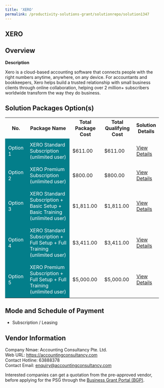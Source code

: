 ```yaml
---
title: 'XERO'
permalink: /productivity-solutions-grant/solutionrepo/solution1347
---
```


## XERO

## Overview

**Description**

Xero is a cloud-based accounting software that connects people with the right numbers anytime, anywhere, on any device. For accountants and bookkeepers, Xero helps build a trusted relationship with small business clients through online collaboration, helping over 2 million+ subscribers worldwide transform the way they do business.

## Solution Packages Option(s)

<table>
<tr>
<th><b>No.</b></th>
<th><b>Package Name</b></th>
<th><b>Total Package Cost</b></th>
<th><b>Total Qualifying Cost</b></th>
<th><b>Solution Details</b></th>
</tr>
<tr>
<td style='padding: 10px; background-color: #037E8A; color: #FFFFFF;'>Option 1</td>
<td style='padding: 10px; background-color: #037E8A; color: #FFFFFF;'>XERO Standard Subscription (unlimited user)</td>
<td style='padding: 10px;'>$611.00</td>
<td style='padding: 10px;'>$611.00</td>
<td style='padding: 10px;'><a href='/images/psg/AccountingConsultancy_XERO_16112023_Desensitised_Annex3_Part1.pdf' target='_blank'>View Details</a></td>
</tr>
<tr>
<td style='padding: 10px; background-color: #037E8A; color: #FFFFFF;'>Option 2</td>
<td style='padding: 10px; background-color: #037E8A; color: #FFFFFF;'>XERO Premium Subscription (unlimited user)</td>
<td style='padding: 10px;'>$800.00</td>
<td style='padding: 10px;'>$800.00</td>
<td style='padding: 10px;'><a href='/images/psg/AccountingConsultancy_XERO_16112023_Desensitised_Annex3_Part2.pdf' target='_blank'>View Details</a></td>
</tr>
<tr>
<td style='padding: 10px; background-color: #037E8A; color: #FFFFFF;'>Option 3</td>
<td style='padding: 10px; background-color: #037E8A; color: #FFFFFF;'>XERO Standard Subscription + Basic Setup + Basic Training (unlimited user)</td>
<td style='padding: 10px;'>$1,811.00</td>
<td style='padding: 10px;'>$1,811.00</td>
<td style='padding: 10px;'><a href='/images/psg/AccountingConsultancy_XERO_16112023_Desensitised_Annex3_Part3.pdf' target='_blank'>View Details</a></td>
</tr>
<tr>
<td style='padding: 10px; background-color: #037E8A; color: #FFFFFF;'>Option 4</td>
<td style='padding: 10px; background-color: #037E8A; color: #FFFFFF;'>XERO Standard Subscription + Full Setup + Full Training (unlimited user)</td>
<td style='padding: 10px;'>$3,411.00</td>
<td style='padding: 10px;'>$3,411.00</td>
<td style='padding: 10px;'><a href='/images/psg/AccountingConsultancy_XERO_16112023_Desensitised_Annex3_Part4.pdf' target='_blank'>View Details</a></td>
</tr>
<tr>
<td style='padding: 10px; background-color: #037E8A; color: #FFFFFF;'>Option 5</td>
<td style='padding: 10px; background-color: #037E8A; color: #FFFFFF;'>XERO Premium Subscription + Full Setup + Full Training (unlimited user)</td>
<td style='padding: 10px;'>$5,000.00</td>
<td style='padding: 10px;'>$5,000.00</td>
<td style='padding: 10px;'><a href='/images/psg/AccountingConsultancy_XERO_16112023_Desensitised_Annex3_Part5.pdf' target='_blank'>View Details</a></td>
</tr>
</table>

## Mode and Schedule of Payment

 - Subscription / Leasing

## Vendor Information

 Company Nmae: Accounting Consultancy Pte. Ltd.<br>Web URL: https://accountingconsultancy.com <br>Contact Hotline: 63888378 <br>Contact Email: enquiry@accountingconsultancy.com <br>

Interested companies can get a quotation from the pre-approved vendor, before applying for the PSG through the <a href='https://www.businessgrants.gov.sg/' target='_blank' rel='noopener'>Business Grant Portal (BGP)</a>.

<script src="/jquery/resize-tables.js"></script>
